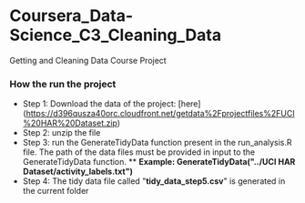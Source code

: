 # Coursera_Data-Science_C3_Cleaning_Data
Getting and Cleaning Data Course Project



### How the run the project

* Step 1: Download the data of the project: [here] (https://d396qusza40orc.cloudfront.net/getdata%2Fprojectfiles%2FUCI%20HAR%20Dataset.zip)
* Step 2: unzip the file
* Step 3: run the GenerateTidyData function present in the run_analysis.R file. The path of the data files must be provided in input to the GenerateTidyData function.
** **Example: GenerateTidyData("../UCI HAR Dataset/activity_labels.txt")**
* Step 4: The tidy data file called "**tidy_data_step5.csv**" is generated in the current folder